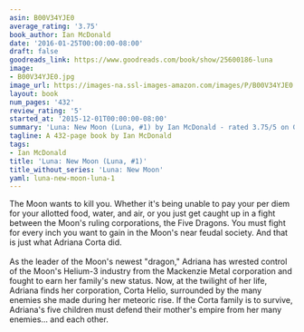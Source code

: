 ```yaml
---
asin: B00V34YJE0
average_rating: '3.75'
book_author: Ian McDonald
date: '2016-01-25T00:00:00-08:00'
draft: false
goodreads_link: https://www.goodreads.com/book/show/25600186-luna
image:
- B00V34YJE0.jpg
image_url: https://images-na.ssl-images-amazon.com/images/P/B00V34YJE0.01._SCLZZZZZZZ.jpg
layout: book
num_pages: '432'
review_rating: '5'
started_at: '2015-12-01T00:00:00-08:00'
summary: 'Luna: New Moon (Luna, #1) by Ian McDonald - rated 3.75/5 on Goodreads'
tagline: A 432-page book by Ian McDonald
tags:
- Ian McDonald
title: 'Luna: New Moon (Luna, #1)'
title_without_series: 'Luna: New Moon'
yaml: luna-new-moon-luna-1
---
```


The Moon wants to kill you. Whether it's being unable to pay your per diem for your allotted food, water, and air, or you just get caught up in a fight between the Moon's ruling corporations, the Five Dragons. You must fight for every inch you want to gain in the Moon's near feudal society. And that is just what Adriana Corta did.<br /><br />As the leader of the Moon's newest "dragon," Adriana has wrested control of the Moon's Helium-3 industry from the Mackenzie Metal corporation and fought to earn her family's new status. Now, at the twilight of her life, Adriana finds her corporation, Corta Helio, surrounded by the many enemies she made during her meteoric rise. If the Corta family is to survive, Adriana's five children must defend their mother's empire from her many enemies... and each other.